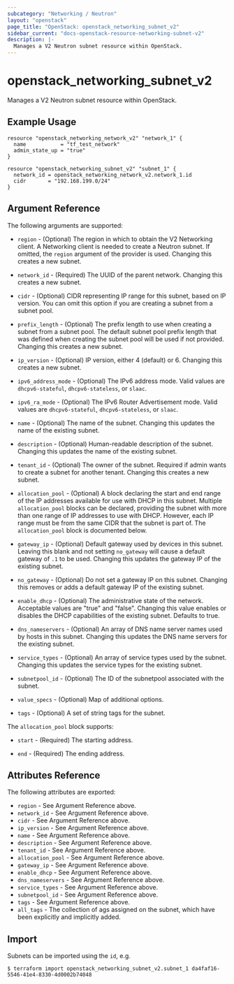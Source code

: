 ```yaml
---
subcategory: "Networking / Neutron"
layout: "openstack"
page_title: "OpenStack: openstack_networking_subnet_v2"
sidebar_current: "docs-openstack-resource-networking-subnet-v2"
description: |-
  Manages a V2 Neutron subnet resource within OpenStack.
---
```


# openstack\_networking\_subnet\_v2

Manages a V2 Neutron subnet resource within OpenStack.

## Example Usage

```hcl
resource "openstack_networking_network_v2" "network_1" {
  name           = "tf_test_network"
  admin_state_up = "true"
}

resource "openstack_networking_subnet_v2" "subnet_1" {
  network_id = openstack_networking_network_v2.network_1.id
  cidr       = "192.168.199.0/24"
}
```

## Argument Reference

The following arguments are supported:

* `region` - (Optional) The region in which to obtain the V2 Networking client.
    A Networking client is needed to create a Neutron subnet. If omitted, the
    `region` argument of the provider is used. Changing this creates a new
    subnet.

* `network_id` - (Required) The UUID of the parent network. Changing this
    creates a new subnet.

* `cidr` - (Optional) CIDR representing IP range for this subnet, based on IP
    version. You can omit this option if you are creating a subnet from a
    subnet pool.

* `prefix_length` - (Optional) The prefix length to use when creating a subnet
    from a subnet pool. The default subnet pool prefix length that was defined
    when creating the subnet pool will be used if not provided. Changing this
    creates a new subnet.

* `ip_version` - (Optional) IP version, either 4 (default) or 6. Changing this creates a
    new subnet.

* `ipv6_address_mode` - (Optional) The IPv6 address mode. Valid values are
  `dhcpv6-stateful`, `dhcpv6-stateless`, or `slaac`.

* `ipv6_ra_mode` - (Optional) The IPv6 Router Advertisement mode. Valid values
  are `dhcpv6-stateful`, `dhcpv6-stateless`, or `slaac`.

* `name` - (Optional) The name of the subnet. Changing this updates the name of
    the existing subnet.

* `description` - (Optional) Human-readable description of the subnet. Changing this
    updates the name of the existing subnet.

* `tenant_id` - (Optional) The owner of the subnet. Required if admin wants to
    create a subnet for another tenant. Changing this creates a new subnet.

* `allocation_pool` - (Optional) A block declaring the start and end range of
    the IP addresses available for use with DHCP in this subnet. Multiple
    `allocation_pool` blocks can be declared, providing the subnet with more
    than one range of IP addresses to use with DHCP. However, each IP range
    must be from the same CIDR that the subnet is part of.
    The `allocation_pool` block is documented below.

* `gateway_ip` - (Optional)  Default gateway used by devices in this subnet.
    Leaving this blank and not setting `no_gateway` will cause a default
    gateway of `.1` to be used. Changing this updates the gateway IP of the
    existing subnet.

* `no_gateway` - (Optional) Do not set a gateway IP on this subnet. Changing
    this removes or adds a default gateway IP of the existing subnet.

* `enable_dhcp` - (Optional) The administrative state of the network.
    Acceptable values are "true" and "false". Changing this value enables or
    disables the DHCP capabilities of the existing subnet. Defaults to true.

* `dns_nameservers` - (Optional) An array of DNS name server names used by hosts
    in this subnet. Changing this updates the DNS name servers for the existing
    subnet.

* `service_types` - (Optional) An array of service types used by the subnet.
    Changing this updates the service types for the existing subnet.

* `subnetpool_id` - (Optional) The ID of the subnetpool associated with the subnet.

* `value_specs` - (Optional) Map of additional options.

* `tags` - (Optional) A set of string tags for the subnet.

The `allocation_pool` block supports:

* `start` - (Required) The starting address.

* `end` - (Required) The ending address.

## Attributes Reference

The following attributes are exported:

* `region` - See Argument Reference above.
* `network_id` - See Argument Reference above.
* `cidr` - See Argument Reference above.
* `ip_version` - See Argument Reference above.
* `name` - See Argument Reference above.
* `description` - See Argument Reference above.
* `tenant_id` - See Argument Reference above.
* `allocation_pool` - See Argument Reference above.
* `gateway_ip` - See Argument Reference above.
* `enable_dhcp` - See Argument Reference above.
* `dns_nameservers` - See Argument Reference above.
* `service_types` - See Argument Reference above.
* `subnetpool_id` - See Argument Reference above.
* `tags` - See Argument Reference above.
* `all_tags` - The collection of ags assigned on the subnet, which have been
  explicitly and implicitly added.

## Import

Subnets can be imported using the `id`, e.g.

```
$ terraform import openstack_networking_subnet_v2.subnet_1 da4faf16-5546-41e4-8330-4d0002b74048
```
